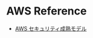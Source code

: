 # AWS Reference

* [AWS セキュリティ成熟モデル](https://speakerdeck.com/yhana/zu-zhi-de-nakurautotong-zhi-nohasimeno-bu-20240529)
